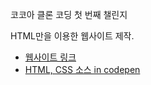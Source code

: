 코코아 클론 코딩 첫 번째 챌린지

HTML만을 이용한 웹사이트 제작.
* [웹사이트 링크](https://youareawesomeblueprint.jiyajiwon.repl.co/)
* [HTML, CSS 소스 in codepen](https://codepen.io/jiyajiwon/pen/qBmmgXy)
